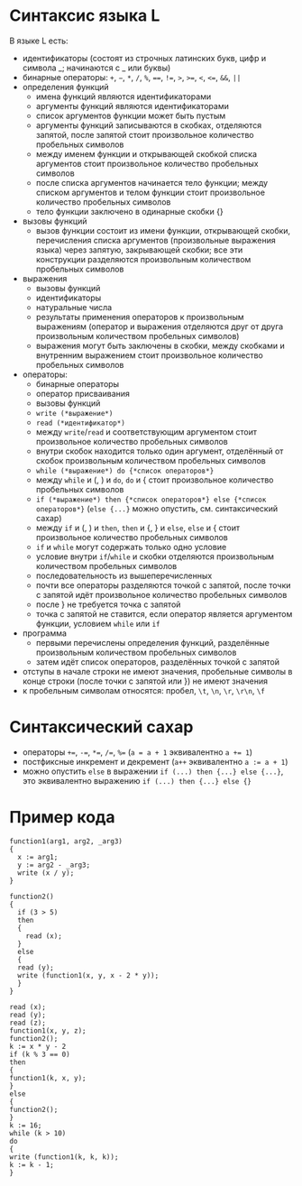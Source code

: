 # Синтаксис языка L

В языке L есть:
  - идентификаторы (состоят из строчных латинских букв, цифр и символа _; начинаются с _ или буквы)
  - бинарные операторы: `+`, `−`, `*`, `/`, `%`, `==`, `!=`, `>`, `>=`, `<`, `<=`, `&&`, `||`
  - определения функций
    - имена функций являются идентификаторами
    - аргументы функций являются идентификаторами
    - список аргументов функции может быть пустым
    - аргументы функций записываются в скобках, отделяются запятой, после запятой стоит произвольное количество пробельных символов
    - между именем функции и открывающей скобкой списка аргументов стоит произвольное количество пробельных символов
    - после списка аргументов начинается тело функции; между списком аргументов и телом функции стоит произвольное количество пробельных символов
    - тело функции заключено в одинарные скобки {}
 - вызовы функций
   - вызов функции состоит из имени функции, открывающей скобки, перечисления списка аргументов (произвольные выражения языка) через запятую, закрывающей скобки; все эти конструкции разделяются произвольным количеством пробельных символов
 - выражения
   - вызовы функций
   - идентификаторы
   - натуральные числа
   - результаты применения операторов к произвольным выражениям (оператор и выражения отделяются друг от друга произвольным количеством пробельных символов)
   - выражения могут быть заключены в скобки, между скобками и внутренним выражением стоит произвольное количество пробельных символов
 - операторы:
   - бинарные операторы
   - оператор присваивания
   - вызовы функций
   - `write (*выражение*)`
   - `read (*идентификатор*)`
   - между `write`/`read` и соответствующим аргументом стоит произвольное количество пробельных символов
   - внутри скобок находится только один аргумент, отделённый от скобок произвольным количеством пробельных символов
   - `while (*выражение*) do {*список операторов*}`
   - между `while` и (, ) и `do`, `do` и { стоит произвольное количество пробельных символов
   - `if (*выражение*) then {*список операторов*} else {*список операторов*}` (`else {...}` можно опустить, см. синтаксический сахар)
   - между `if` и (, ) и `then`, `then` и {, } и `else`, `else` и { стоит произвольное количество пробельных символов
   - `if` и `while` могут содержать только одно условие
   - условие внутри `if`/`while` и скобки отделяются произвольным количеством пробельных символов
   - последовательность из вышеперечисленных
   - почти все операторы разделяются точкой с запятой, после точки с запятой идёт произвольное количество пробельных символов
   - после } не требуется точка с запятой
   - точка с запятой не ставится, если оператор является аргументом функции, условием `while` или `if`
 - программа
   - первыми перечислены определения функций, разделённые произвольным количеством пробельных символов
   - затем идёт список операторов, разделённых точкой с запятой
 - отступы в начале строки не имеют значения, пробельные символы в конце строки (после точки с запятой или }) не имеют значения   
 - к пробельным символам относятся: пробел, `\t`, `\n`, `\r`, `\r\n`, `\f` 

# Синтаксический сахар
 - операторы `+=`, `-=`, `*=`, `/=`, `%=` (`a = a + 1` эквивалентно `a += 1`)
 - постфиксные инкремент и декремент (`a++` эквивалентно `a := a + 1`)
 - можно опустить `else` в выражении `if (...) then {...} else {...}`, это эквивалентно выражению `if (...) then {...} else {}`
# Пример кода

    function1(arg1, arg2, _arg3)
    {
      x := arg1;
      y := arg2 - _arg3;
      write (x / y);
    }
    
    function2()
    {
      if (3 > 5)
      then 
      {
        read (x);
      }
      else 
      {
      read (y);
      write (function1(x, y, x - 2 * y));
      }
    }
    
    read (x);
    read (y);
    read (z);
    function1(x, y, z);
    function2();
    k := x * y - 2
    if (k % 3 == 0)
    then
    {
    function1(k, x, y);
    }
    else
    {
    function2();
    }
    k := 16;
    while (k > 10)
    do
    {
    write (function1(k, k, k));
    k := k - 1;
    }
 

